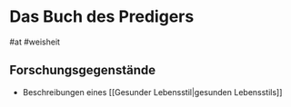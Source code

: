 # Das Buch des Predigers

#at #weisheit

## Forschungsgegenstände

- Beschreibungen eines [[Gesunder Lebensstil|gesunden Lebensstils]] 
